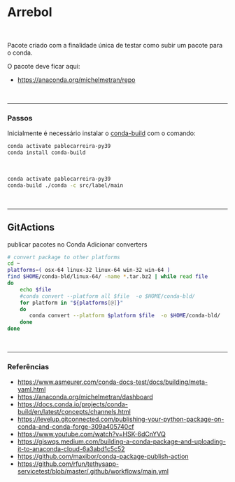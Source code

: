 # Arrebol

<br>

Pacote criado com a finalidade única de testar como subir um pacote para o conda.

O pacote deve ficar aqui:
- https://anaconda.org/michelmetran/repo

<br>

----

### Passos

Inicialmente é necessário instalar o [conda-build](https://docs.conda.io/projects/conda-build/en/latest/index.html) com o comando:

```bash
conda activate pablocarreira-py39
conda install conda-build
```

<br>

```bash
conda activate pablocarreira-py39
conda-build ./conda -c src/label/main
```

<br>

----

## GitActions

publicar pacotes no Conda
Adicionar converters

```bash
# convert package to other platforms
cd ~
platforms=( osx-64 linux-32 linux-64 win-32 win-64 )
find $HOME/conda-bld/linux-64/ -name *.tar.bz2 | while read file
do
    echo $file
    #conda convert --platform all $file  -o $HOME/conda-bld/
    for platform in "${platforms[@]}"
    do
       conda convert --platform $platform $file  -o $HOME/conda-bld/
    done
done
```

<br>

----

### Referências

- https://www.asmeurer.com/conda-docs-test/docs/building/meta-yaml.html
- https://anaconda.org/michelmetran/dashboard
- https://docs.conda.io/projects/conda-build/en/latest/concepts/channels.html
- https://levelup.gitconnected.com/publishing-your-python-package-on-conda-and-conda-forge-309a405740cf
- https://www.youtube.com/watch?v=HSK-6dCnYVQ
- https://giswqs.medium.com/building-a-conda-package-and-uploading-it-to-anaconda-cloud-6a3abd1c5c52
- https://github.com/maxibor/conda-package-publish-action
- https://github.com/rfun/tethysapp-servicetest/blob/master/.github/workflows/main.yml
